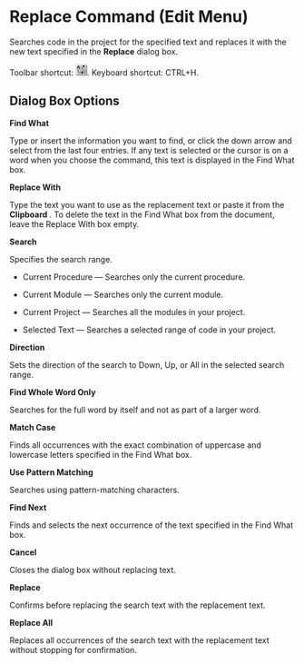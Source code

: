 
# Replace Command (Edit Menu)

Searches code in the project for the specified text and replaces it with the new text specified in the  **Replace** dialog box.

Toolbar shortcut: 
![](images/tbr_repl_ZA01201735.gif). Keyboard shortcut: CTRL+H.

## Dialog Box Options

 **Find What**

Type or insert the information you want to find, or click the down arrow and select from the last four entries. If any text is selected or the cursor is on a word when you choose the command, this text is displayed in the Find What box.

 **Replace With**

Type the text you want to use as the replacement text or paste it from the  **Clipboard** . To delete the text in the Find What box from the document, leave the Replace With box empty.

 **Search**

Specifies the search range.




- Current Procedure — Searches only the current procedure.
    
- Current Module — Searches only the current module.
    
- Current Project — Searches all the modules in your project.
    
- Selected Text — Searches a selected range of code in your project.
    


 **Direction**

Sets the direction of the search to Down, Up, or All in the selected search range.

 **Find Whole Word Only**

Searches for the full word by itself and not as part of a larger word.

 **Match Case**

Finds all occurrences with the exact combination of uppercase and lowercase letters specified in the Find What box.

 **Use Pattern Matching**

Searches using pattern-matching characters.

 **Find Next**

Finds and selects the next occurrence of the text specified in the Find What box.

 **Cancel**

Closes the dialog box without replacing text.

 **Replace**

Confirms before replacing the search text with the replacement text.

 **Replace All**

Replaces all occurrences of the search text with the replacement text without stopping for confirmation.

